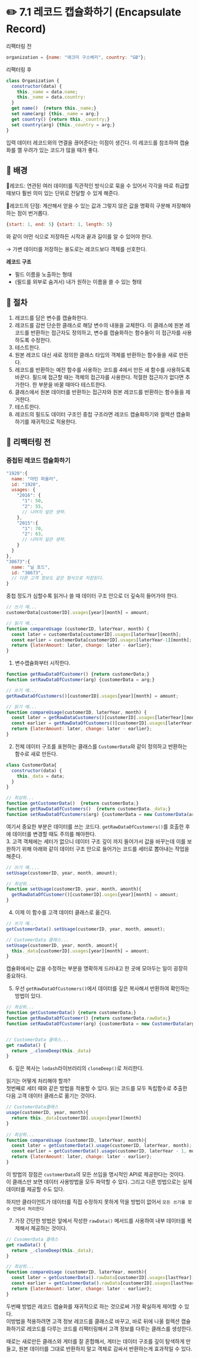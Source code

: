 # ✏️ 7.1 레코드 캡슐화하기 (Encapsulate Record)

리팩터링 전

```javascript
organization = {name: "애크미 구스베리", country: "GB"};
```

리팩터링 후

```javascript
class Organization {
  constructor(data) {
    this._name = data.name;
    this._name = data.country:
  }
  get name()  {return this._name;}
  set name(arg) {this._name = arg;}
  get country() {return this._country;}
  set country(arg) {this._country = arg;}
}
```

입력 데이터 레코드와의 연결을 끊어준다는 이점이 생긴다. 이 레코드를 참조하여 캡슐화를 깰 우려가 있는 코드가 많을 때가 좋다.

## 🧷 배경

📍레코드: 연관된 여러 데이터를 직관적인 방식으로 묶을 수 있어서 각각을 따로 취급할 때보다 훨씬 의미 있는 단위로 전달할 수 있게 해준다.&#x20;

📍레코드의 단점: 계산해서 얻을 수 있는 값과 그렇지 않은 값을 명확히 구분해 저장해야 하는 점이 번거롭다. &#x20;

```javascript
{start: 1, end: 5} {start: 1, length: 5} 
```

와 같이 어떤 식으로 저장하든 시작과 끝과 길이를 알 수 있어야 한다.

→ 가변 데이터를 저장하는 용도로는 레코드보다 객체를 선호한다.

**레코드 구조**

* 필드 이름을 노출하는 형태
* (필드를 외부로 숨겨서) 내가 원하는 이름을 쓸 수 있는 형태

## 🧷 절차

1. 레코드를 담은 변수를 캡슐화한다.
2. 레코드를 감싼 단순한 클래스로 해당 변수의 내용을 교체한다. 이 클래스에 원본 레코드를 반환하는 접근자도 정의하고, 변수를 캡슐화하는 함수들이 이 접근자를 사용하도록 수정한다.
3. 테스트한다.
4. 원본 레코드 대신 새로 정의한 클래스 타입의 객체를 반환하는 함수들을 새로 만든다.
5. 레코드를 반환하는 예전 함수를 사용하는 코드를 4에서 만든 새 함수를 사용하도록 바꾼다. 필드에 접근할 때는 객체의 접근자를 사용한다. 적절한 접근자가 없다면 추가한다. 한 부분을 바꿀 때마다 테스트한다.
6. 클래스에서 원본 데이터를 반환하는 접근자와 원본 레코드를 반환하는 함수들을 제거한다.
7. 테스트한다.
8. 레코드의 필드도 데이터 구조인 중첩 구조라면 레코드 캡슐화하기와 컬렉션 캡슐화하기를 재귀적으로 적용한다.

## 🧷 리팩터링 전

### 중첩된 레코드 캡슐화하기

```javascript
"1920":{
  name: "마틴 파울러",
  id: "1920",
  usages: {
    "2016": {
      "1": 50,
      "2": 55,
      // 나머지 달은 생략.
    },
    "2015":{
      "1": 70,
      "2": 63,
      // 나머지 달은 생략.
    }
  }
},
"38673":{
  name: "닐 포드",
  id: "38673",
  // 다른 고객 정보도 같은 형식으로 저장된다.
}
```

중첩 정도가 심할수록 읽거나 쓸 때 데이터 구조 안으로 더 깊숙히 들어가야 한다.&#x20;

```javascript
// 쓰기 예...
customerData[customerID].usages[year][month] = amount;

// 읽기 예...
function compareUsage (customerID, laterYear, month) {
  const later = customerData[customerID].usages[laterYear][month];
  const earlier = customerData[customerID].usages[laterYear-1][month];
  return {laterAmount: later, change: later - earlier};
}
```

1. 변수캡슐화부터 시작한다.

```javascript
function getRawDataOfCustomer() {return customerData;}
function setRawDataOfCustomer(arg) {customerData = arg;}

// 쓰기 예...
getRawDataOfCustomers()[customerID].usages[year][month] = amount;

// 읽기 예...
function compareUsage(customerID, laterYear, month) {
  const later = getRawDataCustomers()[customerID].usages[laterYear][month];
  const earlier = getRawDataOfCustomers()[customerID].usages[laterYear-1][month];
  return {laterAmount: later, change: later - earlier};
}
```

2. 전체 데이터 구조를 표현하는 클래스를 `CustomerData`와 같이 정의하고 반환하는 함수로 새로 만든다.

```javascript
class CustomerData{
  constructor(data) {
    this._data = data;
  }
}

// 최상위...
function getCustomerData()  {return customerData;}
function getRawDataOfCustomers()  {return customerData._data;}
function setRawDataOfCustomers(arg) {customerData = new CustomerData(arg);}
```

여기서 중요한 부분은 데이터를 쓰는 코드다. `getRawDataOfCustomers()`를 호출한 후에 데이터를 변경할 때도 주의를 해야한다.\
3\. 고객 객체에는 세터가 없으니 데이터 구조 깊이 까지 들어가서 값을 바꾸는데 이를 보완하기 위해 아래와 같이 데이터 구조 안으로 들어가는 코드를 세터로 뽑아내는 작업을 해준다.

```javascript
// 쓰기 예....
setUsage(customerID, year, month, amount);

// 최상위....
function setUsage(customerID, year, month, amonth){
  getRawDataOfCustomer()[customerID].usges[year][month] = amount;
}
```

4. 이제 이 함수를 고객 데이터 클래스로 옮긴다.&#x20;

```javascript
// 쓰기 예...
getCustomerData().setUsage(customerID, year, month, amount);

// CustomerData 클래스...
setUsage(customerID, year, month, amount){
  this._data[customerID].usages[year][month] = amount;
}
```

캡슐화에서는 값을 수정하는 부분을 명확하게 드러내고 한 곳에 모아두는 일이 굉장히 중요하다.&#x20;

5. 우선 `getRawDataOfCustomers()`에서 데이터를 깊은 복사해서 반환하여 확인하는 방법이 있다.

```javascript
// 최상위...
function getCustomerData() {return customerData;}
function getRawDataOfCustomer() {return customerData.rawData;}
function setRawDataOfCustomer(arg) {customerData = new CustomerData(arg);}


// CustomerData 클래스...
get rawData() {
  return _.cloneDeep(this._data)
}
```

6. &#x20;깊은 복사는 `lodash`라이브러리의 `cloneDeep()`로 처리한다.

읽기는 어떻게 처리해야 할까?\
첫번째로 세터 때와 같은 방법을 적용할 수 있다. 읽는 코드를 모두 독립함수로 추출한 다음 고객 데이터 클래스로 옮기는 것이다.&#x20;

```javascript
// CustomerData클래스
usage(customerID, year, month){
  return this._data[customerID].usages[year][month]
}
  
// 최상위...
function compareUsage (customerID, laterYear, month){
  const later = getCustomerData().usage(customerID, laterYear, month);
  const earlier = getCustomerData().usage(customerID, laterYear - 1, month);
  return {laterAmount: later, change: later - earlier};
}
```

이 방법의 장점은 `customerData`의 모든 쓰임을 명시적인 API로 제공한다는 것이다.\
이 클래스만 보면 데이터 사용방법을 모두 파악할 수 있다. 그리고 다른 방법으로는 실제 데이터를 제공할 수도 있다.

하지만 클라이언트가 데이터를 직접 수정하지 못하게 막을 방법이 없어서 `모든 쓰기를 함수 안에서 처리한다`

7. 가장 간단한 방법은 앞에서 작성한 `rawData()` 메서드를 사용하여 내부 데이터를 복제해서 제공하는 것이다.

```javascript
// CusomerData 클래스
get rawData() {
  return _.cloneDeep(this._data);
}

// 최상위...
function compareUsage (customerID, laterYear, month){
  const later = getCustomerData().rawData[customerID].usages[lastYear][month];
  const earlier = getCustomerData().rawData[customerID].usages[lastYear - 1][month];
  return {laterAmount: later, change: later - earlier};
}
```

두번째 방법은 레코드 캡슐화를 재귀적으로 하는 것으로써 가장 확실하게 제어할 수 있다.\
이방법을 적용하려면 고객 정보 레코드를 클래스로 바꾸고, 바로 뒤에 나올 컬렉션 캡슐화하기로 레코드를 다루는 코드를 리팩터링해서 고객 정보를 다루는 클래스를 생성한다.

때로는 새로만든 클래스와 게터를 잘 혼합해서, 게터는 데이터 구조를 깊이 탐색하게 만들고, 원본 데이터를 그대로 반환하지 말고 객체로 감싸서 반환하는게 효과적일 수 있다.



